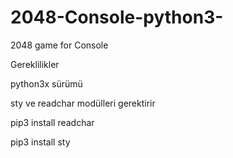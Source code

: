# 2048-Console-python3-
2048 game for Console

Gereklilikler

python3x sürümü

sty ve readchar modülleri gerektirir

pip3 install readchar

pip3 install sty
